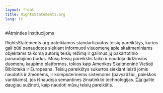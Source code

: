 ```yaml
---
layout: front
title: RightsStatements.org
lang: lt
---
```


<div class="box">
#Atminties Institucijoms

RightsStatements.org pateikiamos standartizuotos teisių pareikštys, kurios gali būti panaudotos siekiant informuoti visuomenę apie skaitmeniniams objektams taikomą autorių teisių režimą ir galimus jų pakartotinio panaudojimo būdus. Mūsų teisių pareikštis taiko ir naudoja didžiosios duomenų kaupimo platformos, tokios kaip Amerikos Skaitmeninė Viešoji Biblioteka ir Europeana. Teisių pareikštys sukurtos siekiant leisti jomis naudotis ir žmonėms, ir kompiuterinėms sistemoms (pavyzdžiui, paieškos varikliams), jos išnaudoja semantines žiniatinklio technologijas. [Čia](/en/documentation#use-by-cultural-heritage-institutions) galite daugiau sužinoti, kaip naudoti mūsų teisių pareikštis.
</div>
